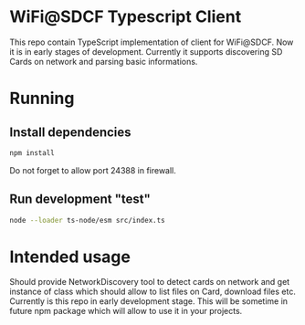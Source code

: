 # WiFi@SDCF Typescript Client

This repo contain TypeScript implementation of client for WiFi@SDCF. Now it is in early stages of development. Currently it supports discovering SD Cards on network and parsing basic informations. 

# Running

## Install dependencies
```bash
npm install
```

Do not forget to allow port 24388 in firewall.


## Run development "test"
```bash
node --loader ts-node/esm src/index.ts
```


# Intended usage

Should provide NetworkDiscovery tool to detect cards on network and get instance of class which should allow to list files on Card, download files etc. Currently is this repo in early development stage. This will be sometime in future npm package which will allow to use it in your projects.
